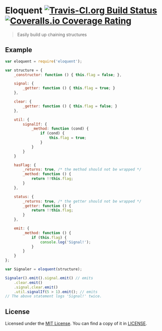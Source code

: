 # Eloquent [![Travis-CI.org Build Status](https://img.shields.io/travis/Qix-/eloquent.svg?style=flat-square)](https://travis-ci.org/Qix-/eloquent) [![Coveralls.io Coverage Rating](https://img.shields.io/coveralls/Qix-/eloquent.svg?style=flat-square)](https://coveralls.io/r/Qix-/eloquent)
> Easily build up chaining structures

## Example

```javascript
var eloquent = require('eloquent');

var structure = {
	_constructor: function () { this.flag = false; },

	signal: {
		_getter: function () { this.flag = true; }
	},

	clear: {
		_getter: function () { this.flag = false; }
	},

	util: {
		signalIf: {
			_method: function (cond) {
				if (cond) {
					this.flag = true;
				}
			}
		}
	}

	hasFlag: {
		_returns: true, /* the method should not be wrapped */
		_method: function () {
			return !!this.flag;
		}
	},

	status: {
		_returns: true, /* the getter should not be wrapped */
		_getter: function () {
			return !!this.flag;
		}
	},

	emit: {
		_method: function () {
			if (this.flag) {
				console.log('Signal!');
			}
		}
	}
};

var Signaler = eloquent(structure);

Signaler().emit().signal.emit() // emits
	.clear.emit()
	.signal.clear.emit()
	.util.signalIf(5 > 1).emit(); // emits
// The above statement logs 'Signal!' twice.
```

## License
Licensed under the [MIT License](http://opensource.org/licenses/MIT).
You can find a copy of it in [LICENSE](LICENSE).
